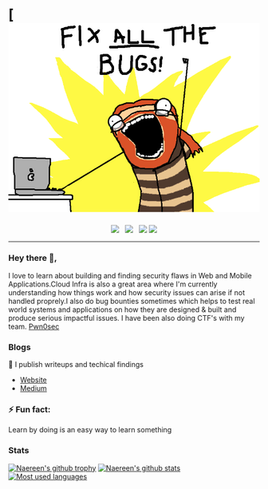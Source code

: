 # [![](https://raw.githubusercontent.com/streghstreek/streghstreek/main/fix.png)
<p align='center'>
<a href="https://andripwn.github.io"><img height="30" src="https://lh3.googleusercontent.com/ogw/ADGmqu-LIZ0cD-uJJFhG-Sa-c9GU1LVEvLgIiGOM9d6m-w=s83-c-mo"></a>&nbsp;&nbsp;
<a href="https://hackerone.com/stregh"><img height="30" src="https://pbs.twimg.com/profile_images/1278830625101733888/d0B5jW1O_400x400.png"></a>&nbsp;&nbsp;
<a href="https://twitter.com/pwn0sec"><img height="30" src="https://www.iotworldtoday.com/files/2017/04/twitter-logo-final-4.png"></a>
<a href="https://www.linkedin.com/in/andri-wahyudi-a3a250194/"><img height="30" src="https://cdn4.iconfinder.com/data/icons/social-messaging-ui-color-shapes-2-free/128/social-linkedin-circle-512.png"></a>
</p>

<hr>

### Hey there 👋,

I love to learn about building and finding security flaws in Web and Mobile Applications.Cloud Infra is also a great area where I'm currently understanding how things work and how security issues can arise if not handled proprely.I also do bug bounties sometimes which helps to test real world systems and applications on how they are designed & built and produce serious impactful issues. I have been also doing CTF's with my team. 
[Pwn0sec](https://facebook.com/pwn0day/)


### Blogs
💌 I publish writeups and techical findings 
- [Website](https://duckoverflow.medium.com/)
- [Medium](https://medium.com/@duckoverflow)

### ⚡ Fun fact:
Learn by doing is an easy way to learn something

### Stats
[![Naereen's github trophy](https://github-profile-trophy.vercel.app/?username=streghstreek&row=1&no-bg=true)](https://github.com/ryo-ma/github-profile-trophy)
[![Naereen's github stats](https://github-readme-stats.vercel.app/api?username=streghstreek&theme=blue-green&show_icons=true)](https://github.com/anuraghazra/github-readme-stats)
[![Most used languages](https://github-readme-stats.vercel.app/api/top-langs/?username=streghstreek&theme=blue-green&layout=compact)](https://github.com/anuraghazra/github-readme-stats)
